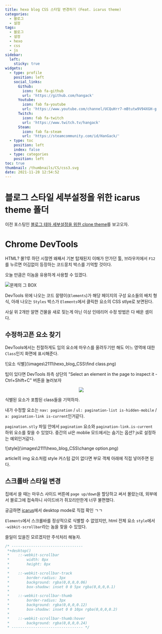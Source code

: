 ```yaml
---
title: hexo blog CSS 스타일 변경하기 (Feat. icarus theme)
categories:
  - 블로그
  - 설정
tags: 
  - 블로그
  - 설정
  - hexo
  - css
  - js
sidebar:
  left:
    sticky: true
widgets:
  - type: profile
    position: left
    social_links:
      Github:
        icon: fab fa-github
        url: 'https://github.com/hangack'
      Youtube:
        icon: fab fa-youtube
        url: 'https://www.youtube.com/channel/UCQuHrr7-mBtutw9V94XGH-g'
      Twitch:
        icon: fab fa-twitch
        url: 'https://www.twitch.tv/hangack'
      Steam:
        icon: fab fa-steam
        url: 'https://steamcommunity.com/id/HanGack/'
  - type: toc
    position: left
    index: false
  - type: categories
    position: left
toc: true
thumbnail: /thumbnails/CS/css3.svg
date: 2021-11-28 12:54:52
---
```

  

# 블로그 스타일 세부설정을 위한 icarus theme 폴더

이전 포스팅인 [블로그 테마 세부설정을 위한 clone theme](https://hangack.github.io/2021/11/25/Blog/Setting/hexo-blog-clone-theme/)를 보고오자.


# Chrome DevTools

HTML? 몰?루 하던 시절엔 왜째서 기본 탑재된지 이해가 안가던 툴, 브라우저에서 `F12`를 누르면 어김없이 등장하는 코드뭉치 박스를 기억할 것이다.

오늘 만큼은 이놈을 유용하게 사용할 수 있겠다.

![문제의 그 BOX](\images\2111\hexo_blog_CSS\devtools.png)

DevTools 위에 나오는 코드 뭉탱이(`Elements`)가 해당 페이지의 구성 요소들의 배치 형식, 아래 나오는 `Styles` 박스가 `Elements`에서 클릭한 요소의 CSS stlye로 보면된다.

사실 위 2개만 알면 건물을 새로 짖는게 아닌 이상 인테리어 수정 방법은 다 배운 셈이다.


## 수정하고픈 요소 찾기

DevTools에서는 친절하게도 임의 요소에 마우스를 올려두기만 해도 어느 영역에 대한 `Class`인지 화면에 표시해준다.

![요소 식별](\images\2111\hexo_blog_CSS\find class.png)

팁이 있다면 DevTools 좌측 상단의 "Select an element in the page to inspect it - Ctrl+Shift+C" 버튼을 눌러보자

<center><img src="\images\2111\hexo_blog_CSS\mouse.png"></center>


식별된 요소가 포함된 class들을 기억하자.

내가 수정할 요소는 `nav: pagination` / `ul: pagination-list is-hidden-mobile` / `a: pagination-link is-current`인거같다.

`pagination.stly` 파일 안에서 `pagination` 요소와 `pagination-link.is-current` 하위 요소를 찾을 수 있었다.
중간의 ul은 moblie 모드에서는 숨기는 옵션? js로 설정하는 예외인거같다.

![style](\images\2111\hexo_blog_CSS\change option.png)

article의 img 요소처럼 style 커스텀 값이 없다면 부모 객체 아래에 직접 넣어주면 된다.


## 스크롤바 스타일 변경

집에서 쓸 때는 마우스 사이드 버튼에 `page up/down`을 할당하고 써서 몰랐는데, 외부에서 블로그에 접속하니 사이드바가 쥐꼬리만한게 너무 불편했다.

궁금하면 [icarus](https://ppoffice.github.io/hexo-theme-icarus/)에서 desktop mode로 직접 확인 ㄱㄱ

`Elements`에서 스크롤바를 정상적으로 식별할 수 없었지만, html 전체 요소 `style`에서 `-wibkit-scrollbar`라는 놈을 찾을 수 있었다.

쓸일이 있을진 모르겠지만 주석처리 해놓자.

```javascript .\include\style\base.styl
/* ---------------------------------
 *+desktop()
 *    ::-webkit-scrollbar
 *        width: 8px
 *        height: 8px
 *
 *    ::-webkit-scrollbar-track
 *        border-radius: 3px
 *        background: rgba(0,0,0,0.06)
 *        box-shadow: inset 0 0 5px rgba(0,0,0,0.1)
 *
 *    ::-webkit-scrollbar-thumb
 *        border-radius: 3px
 *        background: rgba(0,0,0,0.12)
 *        box-shadow: inset 0 0 10px rgba(0,0,0,0.2)
 *
 *    ::-webkit-scrollbar-thumb:hover
 *        background: rgba(0,0,0,0.24)
 * --------------------------------- */
```